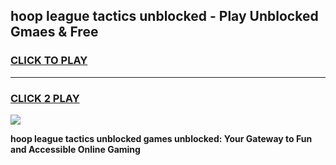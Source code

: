 
## hoop league tactics unblocked - Play Unblocked Gmaes & Free
<h3>
<a href="https://news.freeplayer.one?title=hoop_league_tactics_unblocked&ref=16F">CLICK TO PLAY</a></h3>
<hr>

<h3>
<a href="https://news.freeplayer.one?title=hoop_league_tactics_unblocked&ref=16F">CLICK 2 PLAY</a>
  
</h3>

<a href="https://news.freeplayer.one?title=hoop_league_tactics_unblocked&ref=16F/"><img src="https://clearcache.store/games.png"></a>


**hoop league tactics unblocked games unblocked: Your Gateway to Fun and Accessible Online Gaming**
